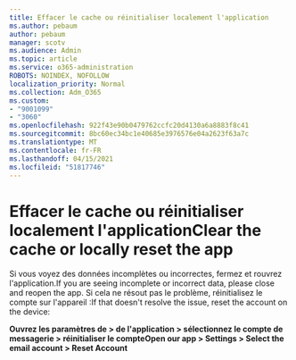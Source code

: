 ```yaml
---
title: Effacer le cache ou réinitialiser localement l'application
ms.author: pebaum
author: pebaum
manager: scotv
ms.audience: Admin
ms.topic: article
ms.service: o365-administration
ROBOTS: NOINDEX, NOFOLLOW
localization_priority: Normal
ms.collection: Adm_O365
ms.custom:
- "9001099"
- "3060"
ms.openlocfilehash: 922f43e90b0479762ccfc20d4130a6a8883f8c41
ms.sourcegitcommit: 8bc60ec34bc1e40685e3976576e04a2623f63a7c
ms.translationtype: MT
ms.contentlocale: fr-FR
ms.lasthandoff: 04/15/2021
ms.locfileid: "51817746"
---
```

# <a name="clear-the-cache-or-locally-reset-the-app"></a><span data-ttu-id="058ac-102">Effacer le cache ou réinitialiser localement l'application</span><span class="sxs-lookup"><span data-stu-id="058ac-102">Clear the cache or locally reset the app</span></span>

<span data-ttu-id="058ac-103">Si vous voyez des données incomplètes ou incorrectes, fermez et rouvrez l'application.</span><span class="sxs-lookup"><span data-stu-id="058ac-103">If you are seeing incomplete or incorrect data, please close and reopen the app.</span></span>  <span data-ttu-id="058ac-104">Si cela ne résout pas le problème, réinitialisez le compte sur l'appareil :</span><span class="sxs-lookup"><span data-stu-id="058ac-104">If that doesn't resolve the issue, reset the account on the device:</span></span> 

<span data-ttu-id="058ac-105">**Ouvrez les paramètres de > de l'application > sélectionnez le compte de messagerie > réinitialiser le compte**</span><span class="sxs-lookup"><span data-stu-id="058ac-105">**Open our app > Settings > Select the email account > Reset Account**</span></span>